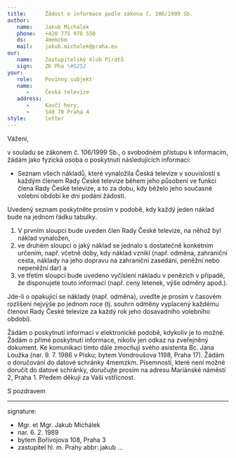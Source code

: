 ```yaml
---
title:      Žádost o informace podle zákona č. 106/1999 Sb.
author:
   name:    Jakub Michálek
   phone:   +420 775 978 550
   ds:      4memzkm
   mail:    jakub.michalek@praha.eu
our:
   name:    Zastupitelský klub Pirátů
   sign:    ZK Pha \#5252
your:
   role:    Povinný subjekt
   name:    
      -     Česká televize
   address:
      -     Kavčí hory, 
      -     140 70 Praha 4
style:      letter
---
```


Vážení,

v souladu se zákonem č. 106/1999 Sb., o svobodném přístupu k informacím, žádám jako fyzická osoba o poskytnutí následujících informací:

* Seznam všech nákladů, které vynaložila Česká televize v souvislosti s každým členem Rady České televize během jeho působení ve funkci člena Rady České televize, a to za dobu, kdy běželo jeho současné volební období ke dni podání žádosti. 

Uvedený seznam poskytněte prosím v podobě, kdy každý jeden náklad bude na jednom řádku tabulky. 

1. V prvním sloupci bude uveden člen Rady České televize, na něhož byl náklad vynaložen, 
2. ve druhém sloupci o jaký náklad se jednalo s dostatečně konkétním určením, např. včetně doby, kdy náklad vznikl (např. odměna, zahraniční cesta, náklady na jeho dopravu na zahraniční zasedání, peněžní nebo nepeněžní dar) a 
3. ve třetím sloupci bude uvedeno vyčíslení nákladu v penězích v případě, že disponujete touto informací (např. ceny letenek, výše odměny apod.).

Jde-li o opakující se náklady (např. odměna), uveďte je prosím v časovém rozlišení nejvýše po jednom roce (tj. souhrn odměny vyplacený každému členovi Rady České televize za každý rok jeho dosavadního volebního období).

Žádám o poskytnutí informací v elektronické podobě, kdykoliv je to možné. Žádám o přímé poskytnutí informace, nikoliv jen odkaz na zveřejněný dokument. Ke komunikaci tímto dále zmocňuji svého asistenta Bc. Jana Loužka (nar. 9. 7. 1986 v Písku; bytem Vondroušova 1198, Praha 17). Žádám o doručování do datové schránky 4memzkm. Písemnosti, které není možné doručit do datové schránky, doručujte prosím na adresu Mariánské náměstí 2, Praha 1. Předem děkuji za Vaši vstřícnost.

S pozdravem

---
signature: 
  - Mgr. et Mgr. Jakub Michálek
  - nar. 6. 2. 1989
  - bytem Bořivojova 108, Praha 3
  - zastupitel hl. m. Prahy
abbr:       jakub
...
